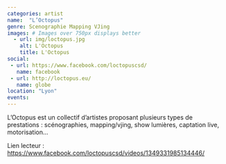 ```yaml
---
categories: artist
name:  "L’Octopus"
genre: Scenographie Mapping VJing
images: # Images over 750px displays better
  - url: img/loctopus.jpg
    alt: L'Octopus
    title: L'Octopus
social:
 - url: https://www.facebook.com/loctopuscsd/
   name: facebook
 - url: http://loctopus.eu/
   name: globe
location: "Lyon"
events:
---
```

L’Octopus est un collectif d’artistes proposant plusieurs types de prestations : scénographies, mapping/vjing, show lumières, captation live, motorisation…

Lien lecteur : https://www.facebook.com/loctopuscsd/videos/1349331985134446/